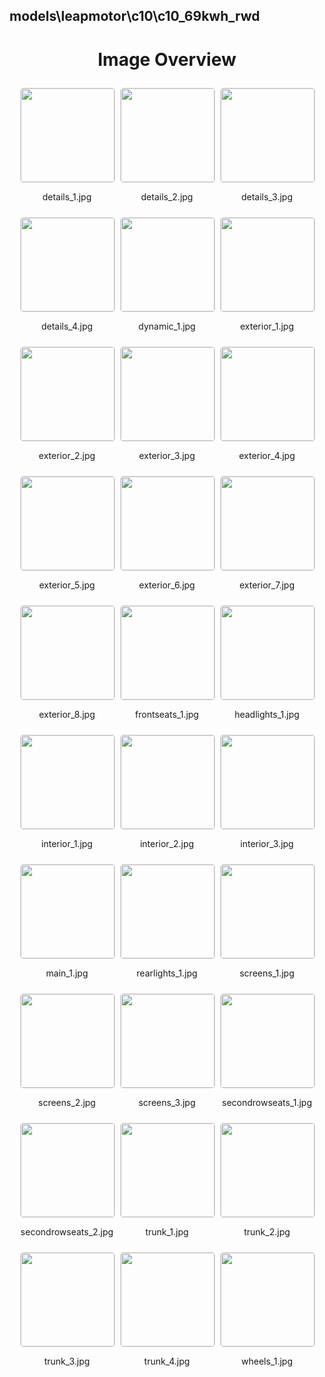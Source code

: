 ## models\leapmotor\c10\c10_69kwh_rwd

<style>
    .image-gallery {
        display: flex;
        flex-wrap: wrap;
        gap: 10px;
        justify-content: center;
        padding: 10px;
    }
    .image-gallery img {
        width: 150px;
        height: auto;
        border: 1px solid #ddd;
        border-radius: 5px;
    }
    .image-gallery div {
        flex: 1 1 calc(33.333% - 20px); /* Three images per row on large screens */
        max-width: 150px;
        text-align: center;
    }
    @media (max-width: 768px) {
        .image-gallery div {
            flex: 1 1 calc(50% - 20px); /* Two images per row on medium screens */
        }
    }
    @media (max-width: 480px) {
        .image-gallery div {
            flex: 1 1 100%; /* One image per row on small screens */
        }
    }
</style>
<h1 style ="text-align: center;"> Image Overview </h1> <div class="image-gallery">
<div>
<img src="https://media.evkx.net/multimedia/models/leapmotor/c10/c10_69kwh_rwd/details_1_st.jpg">
<p>details_1.jpg</p>
</div>
<div>
<img src="https://media.evkx.net/multimedia/models/leapmotor/c10/c10_69kwh_rwd/details_2_st.jpg">
<p>details_2.jpg</p>
</div>
<div>
<img src="https://media.evkx.net/multimedia/models/leapmotor/c10/c10_69kwh_rwd/details_3_st.jpg">
<p>details_3.jpg</p>
</div>
<div>
<img src="https://media.evkx.net/multimedia/models/leapmotor/c10/c10_69kwh_rwd/details_4_st.jpg">
<p>details_4.jpg</p>
</div>
<div>
<img src="https://media.evkx.net/multimedia/models/leapmotor/c10/c10_69kwh_rwd/dynamic_1_st.jpg">
<p>dynamic_1.jpg</p>
</div>
<div>
<img src="https://media.evkx.net/multimedia/models/leapmotor/c10/c10_69kwh_rwd/exterior_1_st.jpg">
<p>exterior_1.jpg</p>
</div>
<div>
<img src="https://media.evkx.net/multimedia/models/leapmotor/c10/c10_69kwh_rwd/exterior_2_st.jpg">
<p>exterior_2.jpg</p>
</div>
<div>
<img src="https://media.evkx.net/multimedia/models/leapmotor/c10/c10_69kwh_rwd/exterior_3_st.jpg">
<p>exterior_3.jpg</p>
</div>
<div>
<img src="https://media.evkx.net/multimedia/models/leapmotor/c10/c10_69kwh_rwd/exterior_4_st.jpg">
<p>exterior_4.jpg</p>
</div>
<div>
<img src="https://media.evkx.net/multimedia/models/leapmotor/c10/c10_69kwh_rwd/exterior_5_st.jpg">
<p>exterior_5.jpg</p>
</div>
<div>
<img src="https://media.evkx.net/multimedia/models/leapmotor/c10/c10_69kwh_rwd/exterior_6_st.jpg">
<p>exterior_6.jpg</p>
</div>
<div>
<img src="https://media.evkx.net/multimedia/models/leapmotor/c10/c10_69kwh_rwd/exterior_7_st.jpg">
<p>exterior_7.jpg</p>
</div>
<div>
<img src="https://media.evkx.net/multimedia/models/leapmotor/c10/c10_69kwh_rwd/exterior_8_st.jpg">
<p>exterior_8.jpg</p>
</div>
<div>
<img src="https://media.evkx.net/multimedia/models/leapmotor/c10/c10_69kwh_rwd/frontseats_1_st.jpg">
<p>frontseats_1.jpg</p>
</div>
<div>
<img src="https://media.evkx.net/multimedia/models/leapmotor/c10/c10_69kwh_rwd/headlights_1_st.jpg">
<p>headlights_1.jpg</p>
</div>
<div>
<img src="https://media.evkx.net/multimedia/models/leapmotor/c10/c10_69kwh_rwd/interior_1_st.jpg">
<p>interior_1.jpg</p>
</div>
<div>
<img src="https://media.evkx.net/multimedia/models/leapmotor/c10/c10_69kwh_rwd/interior_2_st.jpg">
<p>interior_2.jpg</p>
</div>
<div>
<img src="https://media.evkx.net/multimedia/models/leapmotor/c10/c10_69kwh_rwd/interior_3_st.jpg">
<p>interior_3.jpg</p>
</div>
<div>
<img src="https://media.evkx.net/multimedia/models/leapmotor/c10/c10_69kwh_rwd/main_1_st.jpg">
<p>main_1.jpg</p>
</div>
<div>
<img src="https://media.evkx.net/multimedia/models/leapmotor/c10/c10_69kwh_rwd/rearlights_1_st.jpg">
<p>rearlights_1.jpg</p>
</div>
<div>
<img src="https://media.evkx.net/multimedia/models/leapmotor/c10/c10_69kwh_rwd/screens_1_st.jpg">
<p>screens_1.jpg</p>
</div>
<div>
<img src="https://media.evkx.net/multimedia/models/leapmotor/c10/c10_69kwh_rwd/screens_2_st.jpg">
<p>screens_2.jpg</p>
</div>
<div>
<img src="https://media.evkx.net/multimedia/models/leapmotor/c10/c10_69kwh_rwd/screens_3_st.jpg">
<p>screens_3.jpg</p>
</div>
<div>
<img src="https://media.evkx.net/multimedia/models/leapmotor/c10/c10_69kwh_rwd/secondrowseats_1_st.jpg">
<p>secondrowseats_1.jpg</p>
</div>
<div>
<img src="https://media.evkx.net/multimedia/models/leapmotor/c10/c10_69kwh_rwd/secondrowseats_2_st.jpg">
<p>secondrowseats_2.jpg</p>
</div>
<div>
<img src="https://media.evkx.net/multimedia/models/leapmotor/c10/c10_69kwh_rwd/trunk_1_st.jpg">
<p>trunk_1.jpg</p>
</div>
<div>
<img src="https://media.evkx.net/multimedia/models/leapmotor/c10/c10_69kwh_rwd/trunk_2_st.jpg">
<p>trunk_2.jpg</p>
</div>
<div>
<img src="https://media.evkx.net/multimedia/models/leapmotor/c10/c10_69kwh_rwd/trunk_3_st.jpg">
<p>trunk_3.jpg</p>
</div>
<div>
<img src="https://media.evkx.net/multimedia/models/leapmotor/c10/c10_69kwh_rwd/trunk_4_st.jpg">
<p>trunk_4.jpg</p>
</div>
<div>
<img src="https://media.evkx.net/multimedia/models/leapmotor/c10/c10_69kwh_rwd/wheels_1_st.jpg">
<p>wheels_1.jpg</p>
</div>
</div>
